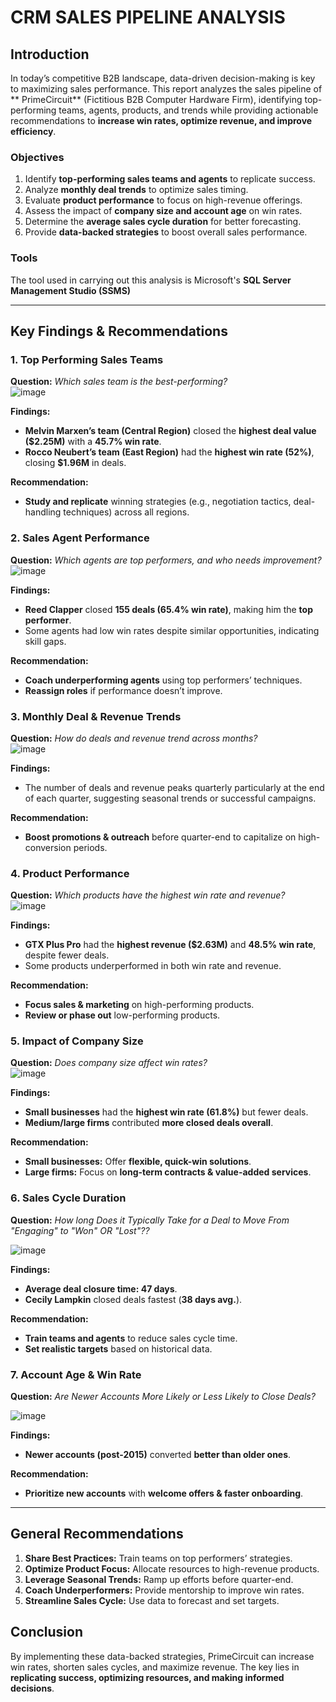 # **CRM SALES PIPELINE ANALYSIS** 

## **Introduction**  
In today’s competitive B2B landscape, data-driven decision-making is key to maximizing sales performance. This report analyzes the sales pipeline of ** PrimeCircuit** (Fictitious B2B Computer Hardware Firm), identifying top-performing teams, agents, products, and trends while providing actionable recommendations to **increase win rates, optimize revenue, and improve efficiency**.  

### **Objectives**  
1. Identify **top-performing sales teams and agents** to replicate success.  
2. Analyze **monthly deal trends** to optimize sales timing.  
3. Evaluate **product performance** to focus on high-revenue offerings.  
4. Assess the impact of **company size and account age** on win rates.  
5. Determine the **average sales cycle duration** for better forecasting.  
6. Provide **data-backed strategies** to boost overall sales performance.

### **Tools**
The tool used in carrying out this analysis is Microsoft's **SQL Server Management Studio (SSMS)**

---

## **Key Findings & Recommendations**  

### **1. Top Performing Sales Teams**  
**Question:** *Which sales team is the best-performing?*  
![image](https://github.com/user-attachments/assets/dfcd6921-6437-4285-8c23-ee60855fa4db)

**Findings:**  
- **Melvin Marxen’s team (Central Region)** closed the **highest deal value ($2.25M)** with a **45.7% win rate**.  
- **Rocco Neubert’s team (East Region)** had the **highest win rate (52%)**, closing **$1.96M** in deals.  

**Recommendation:**  
- **Study and replicate** winning strategies (e.g., negotiation tactics, deal-handling techniques) across all regions.  

### **2. Sales Agent Performance**  
**Question:** *Which agents are top performers, and who needs improvement?*  
![image](https://github.com/user-attachments/assets/29ae5a29-c3df-43f7-b677-4d3aaf95a87c)

**Findings:**  
- **Reed Clapper** closed **155 deals (65.4% win rate)**, making him the **top performer**.  
- Some agents had low win rates despite similar opportunities, indicating skill gaps.  

**Recommendation:**  
- **Coach underperforming agents** using top performers’ techniques.  
- **Reassign roles** if performance doesn’t improve.  

### **3. Monthly Deal & Revenue Trends**  
**Question:** *How do deals and revenue trend across months?*  
![image](https://github.com/user-attachments/assets/cf1ac4a0-5f9f-4db6-a25a-c3021c77cfe5)

**Findings:**  
- The number of deals and revenue peaks quarterly particularly at the end of each quarter, suggesting seasonal trends or successful campaigns.  

**Recommendation:**  
- **Boost promotions & outreach** before quarter-end to capitalize on high-conversion periods.  

### **4. Product Performance**  
**Question:** *Which products have the highest win rate and revenue?*  
![image](https://github.com/user-attachments/assets/89df816e-1eac-48db-9b65-577d887861bd)

**Findings:**  
- **GTX Plus Pro** had the **highest revenue ($2.63M)** and **48.5% win rate**, despite fewer deals.  
- Some products underperformed in both win rate and revenue.  

**Recommendation:**  
- **Focus sales & marketing** on high-performing products.  
- **Review or phase out** low-performing products.  

### **5. Impact of Company Size**  
**Question:** *Does company size affect win rates?*  
![image](https://github.com/user-attachments/assets/5f1131df-8365-4a90-ad69-e56a92f5a487)

**Findings:**  
- **Small businesses** had the **highest win rate (61.8%)** but fewer deals.  
- **Medium/large firms** contributed **more closed deals overall**.  

**Recommendation:**  
- **Small businesses:** Offer **flexible, quick-win solutions**.  
- **Large firms:** Focus on **long-term contracts & value-added services**.  

### **6. Sales Cycle Duration**  
**Question:** *How long Does it Typically Take for a Deal to Move From "Engaging" to "Won" OR "Lost"??*  

![image](https://github.com/user-attachments/assets/4c8c3693-3025-4fe6-947f-b7986ed2d43f)

**Findings:**  
- **Average deal closure time: 47 days**.  
- **Cecily Lampkin** closed deals fastest (**38 days avg.**).  

**Recommendation:**  
- **Train teams and agents** to reduce sales cycle time.  
- **Set realistic targets** based on historical data.  

### **7. Account Age & Win Rate**  
**Question:** *Are Newer Accounts More Likely or Less Likely to Close Deals?*  

![image](https://github.com/user-attachments/assets/5dfaaea9-b8bc-4acf-86e5-7ebee9bfe568)

**Findings:**  
- **Newer accounts (post-2015)** converted **better than older ones**.  

**Recommendation:**  
- **Prioritize new accounts** with **welcome offers & faster onboarding**.  

---

## **General Recommendations**  
1. **Share Best Practices:** Train teams on top performers’ strategies.  
2. **Optimize Product Focus:** Allocate resources to high-revenue products.  
3. **Leverage Seasonal Trends:** Ramp up efforts before quarter-end.  
4. **Coach Underperformers:** Provide mentorship to improve win rates.  
5. **Streamline Sales Cycle:** Use data to forecast and set targets.  

## **Conclusion**  
By implementing these data-backed strategies, PrimeCircuit can increase win rates, shorten sales cycles, and maximize revenue. The key lies in **replicating success, optimizing resources, and making informed decisions**.  

